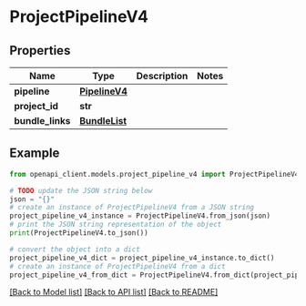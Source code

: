 # ProjectPipelineV4


## Properties

Name | Type | Description | Notes
------------ | ------------- | ------------- | -------------
**pipeline** | [**PipelineV4**](PipelineV4.md) |  | 
**project_id** | **str** |  | 
**bundle_links** | [**BundleList**](BundleList.md) |  | 

## Example

```python
from openapi_client.models.project_pipeline_v4 import ProjectPipelineV4

# TODO update the JSON string below
json = "{}"
# create an instance of ProjectPipelineV4 from a JSON string
project_pipeline_v4_instance = ProjectPipelineV4.from_json(json)
# print the JSON string representation of the object
print(ProjectPipelineV4.to_json())

# convert the object into a dict
project_pipeline_v4_dict = project_pipeline_v4_instance.to_dict()
# create an instance of ProjectPipelineV4 from a dict
project_pipeline_v4_from_dict = ProjectPipelineV4.from_dict(project_pipeline_v4_dict)
```
[[Back to Model list]](../README.md#documentation-for-models) [[Back to API list]](../README.md#documentation-for-api-endpoints) [[Back to README]](../README.md)


